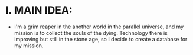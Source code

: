 # I. MAIN IDEA:
- I'm a grim reaper in the another world in the parallel universe, and my mission is to collect the souls of the dying. Technology there is improving but still in the stone age, so I decide to create a database for my mission.
